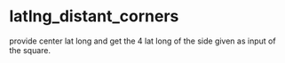 # latlng_distant_corners
provide center lat long and get the 4 lat long of the side given as input of the square.
